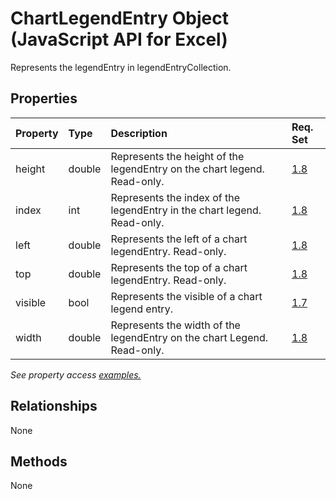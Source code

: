 # ChartLegendEntry Object (JavaScript API for Excel)

Represents the legendEntry in legendEntryCollection.

## Properties

| Property	   | Type	|Description| Req. Set|
|:---------------|:--------|:----------|:----|
|height|double|Represents the height of the legendEntry on the chart legend. Read-only.|[1.8](../requirement-sets/excel-api-requirement-sets.md)|
|index|int|Represents the index of the legendEntry in the chart legend. Read-only.|[1.8](../requirement-sets/excel-api-requirement-sets.md)|
|left|double|Represents the left of a chart legendEntry. Read-only.|[1.8](../requirement-sets/excel-api-requirement-sets.md)|
|top|double|Represents the top of a chart legendEntry. Read-only.|[1.8](../requirement-sets/excel-api-requirement-sets.md)|
|visible|bool|Represents the visible of a chart legend entry.|[1.7](../requirement-sets/excel-api-requirement-sets.md)|
|width|double|Represents the width of the legendEntry on the chart Legend. Read-only.|[1.8](../requirement-sets/excel-api-requirement-sets.md)|

_See property access [examples.](#property-access-examples)_

## Relationships
None


## Methods
None

